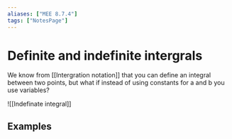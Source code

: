 ```yaml
---
aliases: ["MEE 8.7.4"]
tags: ["NotesPage"]
---
```


# Definite and indefinite intergrals
We know from [[Intergration notation]] that you can define an integral between two points, but what if instead of using constants for a and b you use variables?

![[Indefinate integral]]

## Examples

